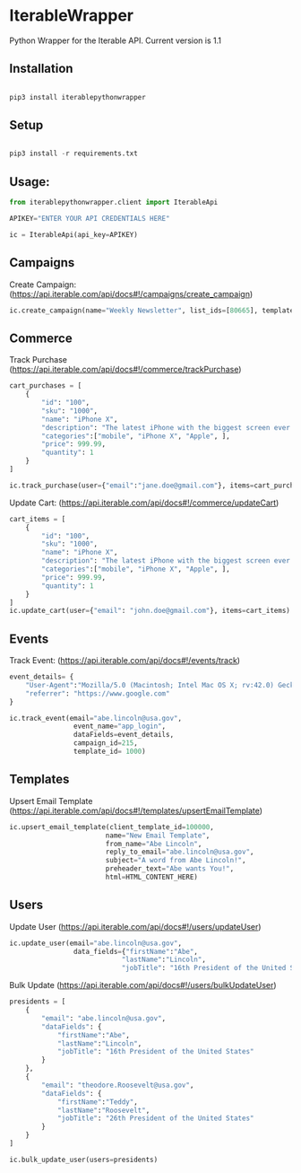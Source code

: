 # IterableWrapper
Python Wrapper for the Iterable API.  Current version is 1.1

## Installation

```python

pip3 install iterablepythonwrapper

```

## Setup

```python

pip3 install -r requirements.txt

```

## Usage:

```python
from iterablepythonwrapper.client import IterableApi

APIKEY="ENTER YOUR API CREDENTIALS HERE"

ic = IterableApi(api_key=APIKEY)
```

## Campaigns

Create Campaign: (https://api.iterable.com/api/docs#!/campaigns/create_campaign)

```python
ic.create_campaign(name="Weekly Newsletter", list_ids=[80665], template_id=300987)
```

## Commerce

Track Purchase (https://api.iterable.com/api/docs#!/commerce/trackPurchase)

```python
cart_purchases = [
	{
		"id": "100",
		"sku": "1000",
		"name": "iPhone X",
		"description": "The latest iPhone with the biggest screen ever!",
		"categories":["mobile", "iPhone X", "Apple", ],
		"price": 999.99,
		"quantity": 1
	}
]

ic.track_purchase(user={"email":"jane.doe@gmail.com"}, items=cart_purchases, total=999.99)
```

Update Cart: (https://api.iterable.com/api/docs#!/commerce/updateCart)

```python
cart_items = [
	{
		"id": "100",
		"sku": "1000",
		"name": "iPhone X",
		"description": "The latest iPhone with the biggest screen ever!",
		"categories":["mobile", "iPhone X", "Apple", ],
		"price": 999.99,
		"quantity": 1
	}
]
ic.update_cart(user={"email": "john.doe@gmail.com"}, items=cart_items)
```

## Events

Track Event: (https://api.iterable.com/api/docs#!/events/track)
```python
event_details= {
	"User-Agent":"Mozilla/5.0 (Macintosh; Intel Mac OS X; rv:42.0) Gecko/20100101 Firefox/42.0",
	"referrer": "https://www.google.com"
}

ic.track_event(email="abe.lincoln@usa.gov",
				event_name="app_login",
				dataFields=event_details,
				campaign_id=215,
				template_id= 1000)
```

## Templates

Upsert Email Template (https://api.iterable.com/api/docs#!/templates/upsertEmailTemplate)

```python
ic.upsert_email_template(client_template_id=100000,
						name="New Email Template",
						from_name="Abe Lincoln",
						reply_to_email="abe.lincoln@usa.gov",
						subject="A word from Abe Lincoln!", 
						preheader_text="Abe wants You!",
						html=HTML_CONTENT_HERE)
```

## Users

Update User (https://api.iterable.com/api/docs#!/users/updateUser)

```python
ic.update_user(email="abe.lincoln@usa.gov",
				data_fields={"firstName":"Abe",
							"lastName":"Lincoln",
							"jobTitle": "16th President of the United States"})

```

Bulk Update (https://api.iterable.com/api/docs#!/users/bulkUpdateUser)

```python
presidents = [
	{
		"email": "abe.lincoln@usa.gov",
		"dataFields": {
			"firstName":"Abe",
			"lastName":"Lincoln",
			"jobTitle": "16th President of the United States"
		}
	},
	{
		"email": "theodore.Roosevelt@usa.gov",
		"dataFields": {
			"firstName":"Teddy",
			"lastName":"Roosevelt",
			"jobTitle": "26th President of the United States"
		}
	}
]

ic.bulk_update_user(users=presidents)
```

